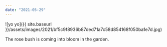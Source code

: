 ```yaml
---
date: "2021-05-29"
---
```


![yo yo]({{ site.baseurl }}/assets/images/2021/bf5c9f8936b87ded71a7c58d854168f050ba1e7d.jpg)

The rose bush is coming into bloom in the garden.
